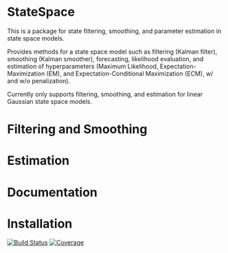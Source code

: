 # StateSpace

This is a package for state filtering, smoothing, and parameter estimation in state space models.

Provides methods for a state space model such as filtering (Kalman filter), smoothing (Kalman smoother), forecasting, likelihood evaluation, and estimation of hyperparameters (Maximum Likelihood, Expectation-Maximization (EM), and Expectation-Conditional Maximization (ECM), w/ and w/o penalization).

Currently only supports filtering, smoothing, and estimation for linear Gaussian state space models.

# Filtering and Smoothing



# Estimation

# Documentation

# Installation

[![Build Status](https://github.com/qntwrsm/StateSpace.jl/actions/workflows/CI.yml/badge.svg?branch=main)](https://github.com/qntwrsm/StateSpace.jl/actions/workflows/CI.yml?query=branch%3Amain)
[![Coverage](https://codecov.io/gh/qntwrsm/StateSpace.jl/branch/main/graph/badge.svg)](https://codecov.io/gh/qntwrsm/StateSpace.jl)
